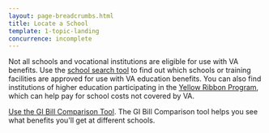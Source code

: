 ```yaml
---
layout: page-breadcrumbs.html
title: Locate a School
template: 1-topic-landing
concurrence: incomplete
---
```


Not all schools and vocational institutions are eligible for use with VA benefits. Use the [school search tool](http://inquiry.vba.va.gov/weamspub/buildSearchInstitutionCriteria.do;jsessionid=qtMbSxQFpzyL7GpnQrtnNGv6G9CGQQvb2YqM9Cvw3vB2pv2lXhfJ!-1531379871) to find out which schools or training facilities are approved for use with VA education benefits. You can also find institutions of higher education participating in the [Yellow Ribbon Program](/education/gi-bill/yellow-ribbon/), which can help pay for school costs not covered by VA. 

[Use the GI Bill Comparison Tool](https://vets.gov/gi-bill-comparison-tool/). The GI Bill Comparison tool helps you see what benefits you'll get at different schools. 
